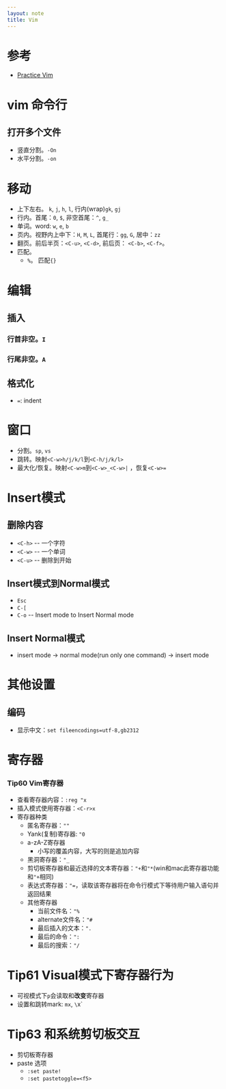 ```yaml
---
layout: note
title: Vim
---
```


# 参考
* [Practice Vim](https://book.douban.com/subject/10599776/)

# vim 命令行

## 打开多个文件
+ 竖直分割。`-On`
+ 水平分割。`-on`

# 移动
* 上下左右。 `k`, `j`, `h`, `l`, 行内(wrap)`gk`, `gj`
* 行内。首尾：`0`, `$`, 非空首尾：`^`, `g_`
* 单词。word: `w`, `e`, `b`
* 页内。视野内上中下：`H`, `M`, `L`, 首尾行：`gg`, `G`, 居中：`zz`
* 翻页。前后半页：`<C-u>`, `<C-d>`, 前后页： `<C-b>`, `<C-f>`。
* 匹配。
    * `%`。 匹配`{}`

# 编辑

## 插入

### 行首非空。`I`
### 行尾非空。`A`

## 格式化
+ `=`: indent

# 窗口
* 分割。`sp`, `vs`
* 跳转。映射`<C-w>h/j/k/l`到`<C-h/j/k/l>`
* 最大化/恢复。映射`<C-w>m`到`<C-w>_<C-w>|` ，恢复`<C-w>=`

# Insert模式
## 删除内容
* `<C-h>` -- 一个字符
* `<C-w>` -- 一个单词
* `<C-u>` -- 删除到开始

## Insert模式到Normal模式
* `Esc`
* `C-[`
* `C-o` -- Insert mode to Insert Normal mode

## Insert Normal模式
* insert mode -> normal mode(run only one command) -> insert mode

# 其他设置
## 编码
* 显示中文：`set fileencodings=utf-8,gb2312`

# 寄存器
### Tip60 Vim寄存器
* 查看寄存器内容：`:reg "x`
* 插入模式使用寄存器：`<C-r>x`
* 寄存器种类
    * 匿名寄存器：`""`
    * Yank(复制)寄存器: `"0`
    * a-zA-Z寄存器
        * 小写的覆盖内容，大写的则是追加内容
    * 黑洞寄存器：`"_`
    * 剪切板寄存器和最近选择的文本寄存器：`"+`和`"*`(win和mac此寄存器功能和`"+`相同)
    * 表达式寄存器：`"=`，读取该寄存器将在命令行模式下等待用户输入语句并返回结果
    * 其他寄存器
        * 当前文件名：`"%`
        * alternate文件名：`"#`
        * 最后插入的文本：`".`
        * 最后的命令：`":`
        * 最后的搜索：`"/`

# Tip61 Visual模式下寄存器行为
* 可视模式下`p`会读取和**改变**寄存器
* 设置和跳转mark: `mx`, `\`x`

# Tip63 和系统剪切板交互
* 剪切板寄存器
* paste 选项
    * `:set paste!`
    * `:set pastetoggle=<f5>`
